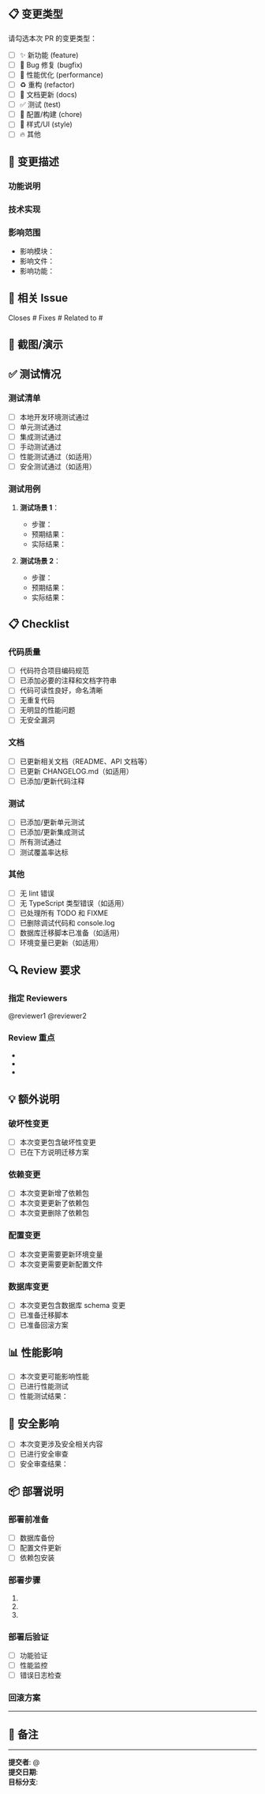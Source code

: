 ## 📋 变更类型

请勾选本次 PR 的变更类型：

- [ ] ✨ 新功能 (feature)
- [ ] 🐛 Bug 修复 (bugfix)
- [ ] 🚀 性能优化 (performance)
- [ ] ♻️ 重构 (refactor)
- [ ] 📝 文档更新 (docs)
- [ ] ✅ 测试 (test)
- [ ] 🔧 配置/构建 (chore)
- [ ] 🎨 样式/UI (style)
- [ ] 🔥 其他

## 📝 变更描述

### 功能说明
<!-- 请详细描述本次变更的功能或修复的问题 -->



### 技术实现
<!-- 请说明技术实现方案、关键代码逻辑 -->



### 影响范围
<!-- 本次变更影响的模块、文件或功能 -->

- 影响模块：
- 影响文件：
- 影响功能：

## 🔗 相关 Issue

<!-- 如果有相关 Issue，请链接。使用 Closes/Fixes 关键字可以自动关闭 Issue -->

Closes #
Fixes #
Related to #

## 📸 截图/演示

<!-- 如果有 UI 变更或新功能演示，请添加截图或 GIF -->



## ✅ 测试情况

### 测试清单
- [ ] 本地开发环境测试通过
- [ ] 单元测试通过
- [ ] 集成测试通过
- [ ] 手动测试通过
- [ ] 性能测试通过（如适用）
- [ ] 安全测试通过（如适用）

### 测试用例
<!-- 请描述主要的测试场景和结果 -->

1. **测试场景 1**：
   - 步骤：
   - 预期结果：
   - 实际结果：

2. **测试场景 2**：
   - 步骤：
   - 预期结果：
   - 实际结果：

## 📋 Checklist

### 代码质量
- [ ] 代码符合项目编码规范
- [ ] 已添加必要的注释和文档字符串
- [ ] 代码可读性良好，命名清晰
- [ ] 无重复代码
- [ ] 无明显的性能问题
- [ ] 无安全漏洞

### 文档
- [ ] 已更新相关文档（README、API 文档等）
- [ ] 已更新 CHANGELOG.md（如适用）
- [ ] 已添加/更新代码注释

### 测试
- [ ] 已添加/更新单元测试
- [ ] 已添加/更新集成测试
- [ ] 所有测试通过
- [ ] 测试覆盖率达标

### 其他
- [ ] 无 lint 错误
- [ ] 无 TypeScript 类型错误（如适用）
- [ ] 已处理所有 TODO 和 FIXME
- [ ] 已删除调试代码和 console.log
- [ ] 数据库迁移脚本已准备（如适用）
- [ ] 环境变量已更新（如适用）

## 🔍 Review 要求

### 指定 Reviewers
<!-- 请 @ 需要 review 的同事 -->

@reviewer1 @reviewer2

### Review 重点
<!-- 请说明希望 reviewer 重点关注的部分 -->

- 
- 
- 

## 💡 额外说明

### 破坏性变更
- [ ] 本次变更包含破坏性变更
- [ ] 已在下方说明迁移方案

<!-- 如果有破坏性变更，请详细说明 -->



### 依赖变更
- [ ] 本次变更新增了依赖包
- [ ] 本次变更更新了依赖包
- [ ] 本次变更删除了依赖包

<!-- 如果有依赖变更，请列出 -->



### 配置变更
- [ ] 本次变更需要更新环境变量
- [ ] 本次变更需要更新配置文件

<!-- 如果有配置变更，请列出 -->



### 数据库变更
- [ ] 本次变更包含数据库 schema 变更
- [ ] 已准备迁移脚本
- [ ] 已准备回滚方案

<!-- 如果有数据库变更，请说明 -->



## 📊 性能影响

<!-- 如果本次变更可能影响性能，请说明 -->

- [ ] 本次变更可能影响性能
- [ ] 已进行性能测试
- [ ] 性能测试结果：

## 🔐 安全影响

<!-- 如果本次变更涉及安全相关内容，请说明 -->

- [ ] 本次变更涉及安全相关内容
- [ ] 已进行安全审查
- [ ] 安全审查结果：

## 📦 部署说明

<!-- 如果本次变更需要特殊的部署步骤，请说明 -->

### 部署前准备
- [ ] 数据库备份
- [ ] 配置文件更新
- [ ] 依赖包安装

### 部署步骤
1. 
2. 
3. 

### 部署后验证
- [ ] 功能验证
- [ ] 性能监控
- [ ] 错误日志检查

### 回滚方案
<!-- 如果部署失败，如何回滚 -->



---

## 📌 备注

<!-- 其他需要说明的内容 -->



---

**提交者**: @<!-- 你的 GitHub 用户名 -->  
**提交日期**: <!-- YYYY-MM-DD -->  
**目标分支**: <!-- dev / release-YYYY-MM-DD / master -->

